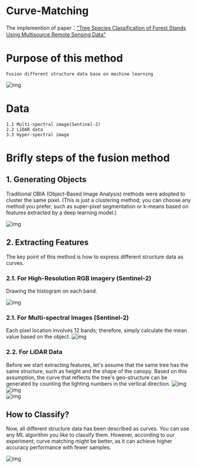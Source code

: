 <!--
 * @Author: wanhaoming wanhaoming@outlook.com
 * @Date: 2024-06-24 23:58:49
 * @LastEditors: wanhaoming wanhaoming@outlook.com
 * @LastEditTime: 2024-06-25 23:05:48
 * @FilePath: \Curve-Matching\README.md
 * @Description: 这是默认设置,请设置`customMade`, 打开koroFileHeader查看配置 进行设置: https://github.com/OBKoro1/koro1FileHeader/wiki/%E9%85%8D%E7%BD%AE
-->
# Curve-Matching
The implemention of paper：["Tree Species Classification of Forest Stands Using Multisource Remote Sensing Data"](https://www.mdpi.com/2072-4292/13/1/144)  

# Purpose of this method
    Fusion different structure data base on mechine learning
![img](https://github.com/XavierMFC/Curve-Matching/blob/main/data/example_data/frame.png)
# Data
    1.1 Multi-spectral image(Sentinel-2)
    2.2 LiDAR data
    3.3 Hyper-spectral image

# Brifly steps of the fusion method  
## 1. Generating Objects  
Traditional OBIA (Object-Based Image Analysis) methods were adopted to cluster the same pixel. (This is just a clustering method; you can choose any method you prefer, such as super-pixel segmentation or k-means based on features extracted by a deep learning model.)  

![img](https://github.com/XavierMFC/Curve-Matching/blob/main/data/example_data/Segmentation.png)

## 2. Extracting Features  
The key point of this method is how to express different structure data as curves.

### 2.1. For High-Resolution RGB imagery (Sentinel-2)

Drawing the histogram on each band.  

![img](https://github.com/XavierMFC/Curve-Matching/blob/main/data/example_data/RGB.jpg)  

### 2.1. For Multi-spectral Images (Sentinel-2)

Each pixel location involves 12 bands; therefore, simply calculate the mean value based on the object.
![img](https://github.com/XavierMFC/Curve-Matching/blob/main/data/example_data/Multispectral.jpg)

### 2.2. For LiDAR Data

Before we start extracting features, let's assume that the same tree has the same structure, such as height and the shape of the canopy.
Based on this assumption, the curve that reflects the tree's geo-structure can be generated by counting the lighting numbers in the vertical direction.
![img](https://github.com/XavierMFC/Curve-Matching/blob/main/data/example_data/GEOStructure-2.png)  
![img](https://github.com/XavierMFC/Curve-Matching/blob/main/data/example_data/GEOStructure-1.png)  
![img](https://github.com/XavierMFC/Curve-Matching/blob/main/data/example_data/LIDAR.jpg)  

## How to Classify?

Now, all different structure data has been described as curves. You can use any ML algorithm you like to classify them. However, according to our experiment, curve matching might be better, as it can achieve higher accuracy performance with fewer samples.  

![img](https://github.com/XavierMFC/Curve-Matching/blob/main/data/example_data/CurveMatch.jpg)
